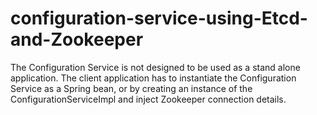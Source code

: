 # configuration-service-using-Etcd-and-Zookeeper
The Configuration Service is not designed to be used as a stand alone application.  The client application has to instantiate the Configuration Service as a Spring bean,  or by creating an instance of the ConfigurationServiceImpl and inject Zookeeper connection details. 
